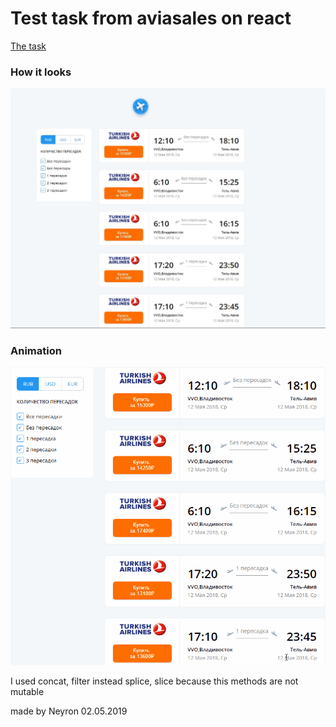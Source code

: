 # Test task from aviasales on react
[The task](https://github.com/KosyanMedia/test-tasks/tree/master/aviasales)

### How it looks
![](https://github.com/neyron163/aviasales-test-react-hooks/blob/master/howIsItLooking.jpg)

### Animation
![](https://github.com/neyron163/aviasales-test-react-hooks/blob/master/animation.gif)

I used concat, filter instead splice, slice because this methods are not mutable

made by Neyron 02.05.2019
